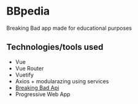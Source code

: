 # BBpedia
Breaking Bad app made for educational purposes

## Technologies/tools used
- Vue
- Vue Router
- Vuetify
- Axios + modularazing using services
- [Breaking Bad Api](https://www.breakingbadapi.com/)
- Progressive Web App
